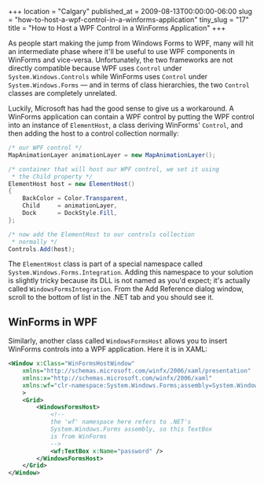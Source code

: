+++
location = "Calgary"
published_at = 2009-08-13T00:00:00-06:00
slug = "how-to-host-a-wpf-control-in-a-winforms-application"
tiny_slug = "17"
title = "How to Host a WPF Control in a WinForms Application"
+++

As people start making the jump from Windows Forms to WPF, many will hit an intermediate phase where it'll be useful to use WPF components in WinForms and vice-versa. Unfortunately, the two frameworks are not directly compatible because WPF uses `Control` under `System.Windows.Controls` while WinForms uses `Control` under `System.Windows.Forms` &mdash; and in terms of class hierarchies, the two `Control` classes are completely unrelated.

Luckily, Microsoft has had the good sense to give us a workaround. A WinForms application can contain a WPF control by putting the WPF control into an instance of `ElementHost`, a class deriving WinForms' `Control`, and then adding the host to a control collection normally:

``` csharp
/* our WPF control */
MapAnimationLayer animationLayer = new MapAnimationLayer();

/* container that will host our WPF control, we set it using 
 * the Child property */
ElementHost host = new ElementHost()
{
    BackColor = Color.Transparent, 
    Child     = animationLayer, 
    Dock      = DockStyle.Fill, 
};

/* now add the ElementHost to our controls collection 
 * normally */
Controls.Add(host);
```

The `ElementHost` class is part of a special namespace called `System.Windows.Forms.Integration`. Adding this namespace to your solution is slightly tricky because its DLL is not named as you'd expect; it's actually called `WindowsFormsIntegration`. From the Add Reference dialog window, scroll to the bottom of list in the .NET tab and you should see it.

WinForms in WPF
---------------

Similarly, another class called `WindowsFormsHost` allows you to insert WinForms controls into a WPF application. Here it is in XAML:

``` xml
<Window x:Class="WinFormsHostWindow"
    xmlns="http://schemas.microsoft.com/winfx/2006/xaml/presentation"
    xmlns:x="http://schemas.microsoft.com/winfx/2006/xaml"
    xmlns:wf="clr-namespace:System.Windows.Forms;assembly=System.Windows.Forms"
    >
    <Grid>
        <WindowsFormsHost>
            <!--
            the 'wf' namespace here refers to .NET's 
            System.Windows.Forms assembly, so this TextBox 
            is from WinForms
            -->
            <wf:TextBox x:Name="password" />
        </WindowsFormsHost>
    </Grid>
</Window>
```
